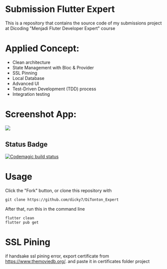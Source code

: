 # Submission Flutter Expert
This is a repository that contains the source code of my submissions project at Dicoding "Menjadi Fluter Developer Expert" course


# Applied Concept:
- Clean architecture
- State Management with Bloc & Provider
- SSL Pinning
- Local Database
- Advanced UI
- Test-Driven Development (TDD) process
- Integration testing

# Screenshot App:
<img src="https://github.com/dicky7/DiTonton_Expert/blob/submission_2_search/assets/app_screenshot1.jpg">&nbsp;&nbsp;

## Status Badge
[![Codemagic build status](https://api.codemagic.io/apps/63843c488d8edee564809083/63843c488d8edee564809082/status_badge.svg)](https://codemagic.io/apps/63843c488d8edee564809083/63843c488d8edee564809082/latest_build)

# Usage
Click the "Fork" button, or clone this repository with
```
git clone https://github.com/dicky7/DiTonton_Expert
```

After that, run this in the command line
```
flutter clean
flutter pub get
````

# SSL Pining 
if handsake ssl pining error, export certificate from https://www.themoviedb.org/. and paste it in certificates folder project
